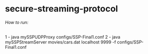 # secure-streaming-protocol

###### How to run:
1 - java mySSPUDPProxy configs/SSP-Final1.conf
2 - java mySSPStreamServer movies/cars.dat localhost 9999 -f configs/SSP-Final1.conf
